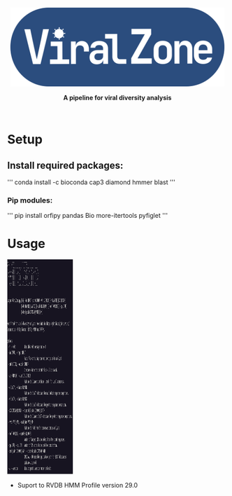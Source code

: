 <br>

<div align="center">

<img src="https://github.com/gabrielvpina/my_images/blob/main/vz_blueBG.png" width="490" height="180">
  
  <p align="center">
    <strong>A pipeline for viral diversity analysis</strong>
  </p>
</div>
<br>

# Setup
## Install required packages:
'''
conda install -c bioconda cap3 diamond hmmer blast
'''
### Pip modules:
'''
pip install orfipy pandas Bio more-itertools pyfiglet
'''

# Usage
<img src="https://github.com/gabrielvpina/my_images/blob/main/viralzone_usage.png" width="150" height="490">


* Suport to RVDB HMM Profile version 29.0
